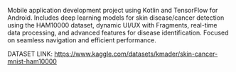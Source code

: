 Mobile application development project using Kotlin and TensorFlow for Android. Includes deep learning models for skin disease/cancer detection using the HAM10000 dataset, dynamic UI/UX with Fragments, real-time data processing, and advanced features for disease identification. Focused on seamless navigation and efficient performance.

DATASET LINK:
https://www.kaggle.com/datasets/kmader/skin-cancer-mnist-ham10000
